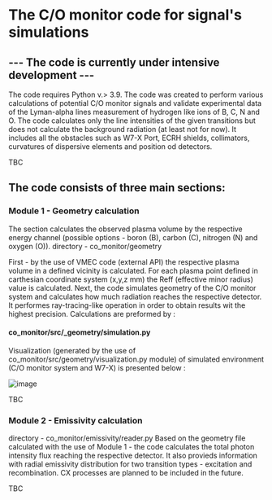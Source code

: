 

# The C/O monitor code for signal's simulations

## --- The code is currently under intensive development ---

The code requires Python v.> 3.9.
The code was created to perform various calculations of potential C/O monitor signals and validate experimental data of the Lyman-alpha lines measurement of hydrogen like ions of B, C, N and O. The code calculates only the line intensities of the given transitions but does not calculate the background radiation (at least not for now). It includes all the obstacles such as W7-X Port, ECRH shields, collimators, curvatures of dispersive elements and position od detectors. 

TBC


## The code consists of three main sections:
### Module 1 - Geometry calculation

The section calculates the observed plasma volume by the respective energy channel (possible options - boron (B), carbon (C), nitrogen (N) and oxygen (O)). 
directory - co_monitor/geometry 

First - by the use of VMEC code (external API) the respective plasma volume in a defined vicinity is calculated. For each plasma point defined in carthesian coordinate system (x,y,z  mm) the Reff (effective minor radius) value is calculated. 
Next, the code simulates geometry of the C/O monitor system and calculates how much radiation reaches the respective detector. It performes ray-tracing-like operation in order to obtain results wit the highest precision. 
Calculations are preformed by : 
#### co_monitor/src/_geometry/simulation.py

Visualization (generated by the use of co_monitor/src/geometry/visualization.py module) of simulated environment (C/O monitor system and W7-X) is presented below :

![image](https://user-images.githubusercontent.com/53053987/218479276-a48353f5-eb2e-41cd-b642-afe016b43731.png)

TBC


### Module 2 - Emissivity calculation

directory - co_monitor/emissivity/reader.py
Based on the geometry file calculated with the use of Module 1 - the code calculates the total photon intensity flux reaching the respective detector.
It also provieds information with radial emissivity distribution for two transition types - excitation and recombination. CX processes are planned to be included in the future.

TBC
